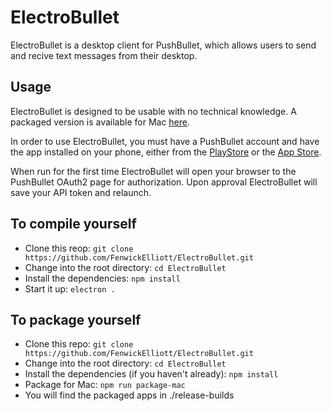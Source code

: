 # ElectroBullet

ElectroBullet is a desktop client for PushBullet, which allows users to send and recive text messages from their desktop.

## Usage

ElectroBullet is designed to be usable with no technical knowledge. A packaged version is available for Mac [here](https://fenwickelliott.io/ElectroBullet.html).

In order to use ElectroBullet, you must have a PushBullet account and have the app installed on your phone, either from the [PlayStore](https://play.google.com/store/apps/details?id=com.pushbullet.android&referrer=utm_source%3Dpushbullet.com) or the [App Store](https://itunes.apple.com/us/app/pushbullet/id810352052?ls=1&mt=8).

When run for the first time ElectroBullet will open your browser to the PushBullet OAuth2 page for authorization. Upon approval ElectroBullet will save your API token and relaunch.

## To compile yourself
* Clone this reop: `git clone https://github.com/FenwickElliott/ElectroBullet.git`
* Change into the root directory: `cd ElectroBullet`
* Install the dependencies: `npm install`
* Start it up: `electron .`

## To package yourself
* Clone this repo: `git clone https://github.com/FenwickElliott/ElectroBullet.git`
* Change into the root directory: `cd ElectroBullet`
* Install the dependencies (if you haven't already): `npm install`
* Package for Mac: `npm run package-mac`
* You will find the packaged apps in ./release-builds